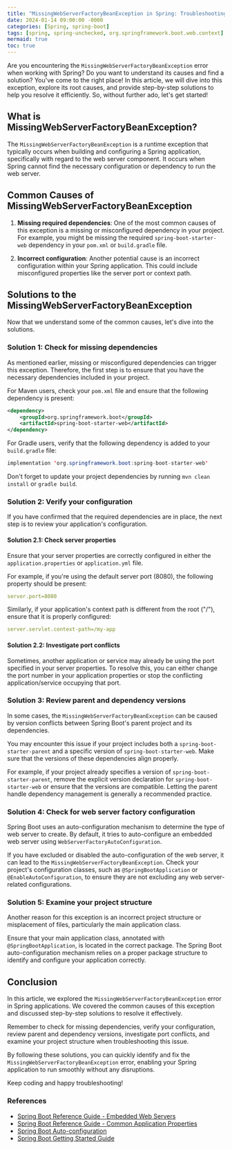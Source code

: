 ```yaml
---
title: "MissingWebServerFactoryBeanException in Spring: Troubleshooting and Solution"
date: 2024-01-14 09:00:00 -0000
categories: [Spring, spring-boot]
tags: [spring, spring-unchecked, org.springframework.boot.web.context]
mermaid: true
toc: true
---
```



Are you encountering the `MissingWebServerFactoryBeanException` error when working with Spring? Do you want to understand its causes and find a solution? You've come to the right place! In this article, we will dive into this exception, explore its root causes, and provide step-by-step solutions to help you resolve it efficiently. So, without further ado, let's get started!

## What is MissingWebServerFactoryBeanException?

The `MissingWebServerFactoryBeanException` is a runtime exception that typically occurs when building and configuring a Spring application, specifically with regard to the web server component. It occurs when Spring cannot find the necessary configuration or dependency to run the web server.

## Common Causes of MissingWebServerFactoryBeanException

1. **Missing required dependencies**: One of the most common causes of this exception is a missing or misconfigured dependency in your project. For example, you might be missing the required `spring-boot-starter-web` dependency in your `pom.xml` or `build.gradle` file.

2. **Incorrect configuration**: Another potential cause is an incorrect configuration within your Spring application. This could include misconfigured properties like the server port or context path.

## Solutions to the MissingWebServerFactoryBeanException 

Now that we understand some of the common causes, let's dive into the solutions.

### Solution 1: Check for missing dependencies

As mentioned earlier, missing or misconfigured dependencies can trigger this exception. Therefore, the first step is to ensure that you have the necessary dependencies included in your project.

For Maven users, check your `pom.xml` file and ensure that the following dependency is present:

```xml
<dependency>
    <groupId>org.springframework.boot</groupId>
    <artifactId>spring-boot-starter-web</artifactId>
</dependency>
```

For Gradle users, verify that the following dependency is added to your `build.gradle` file:

```java
implementation 'org.springframework.boot:spring-boot-starter-web'
```

Don't forget to update your project dependencies by running `mvn clean install` or `gradle build`.

### Solution 2: Verify your configuration

If you have confirmed that the required dependencies are in place, the next step is to review your application's configuration.

####  Solution 2.1: Check server properties

Ensure that your server properties are correctly configured in either the `application.properties` or `application.yml` file.

For example, if you're using the default server port (8080), the following property should be present:

```yaml
server.port=8080
```

Similarly, if your application's context path is different from the root ("/"), ensure that it is properly configured:

```yaml
server.servlet.context-path=/my-app
```

#### Solution 2.2: Investigate port conflicts

Sometimes, another application or service may already be using the port specified in your server properties. To resolve this, you can either change the port number in your application properties or stop the conflicting application/service occupying that port.

### Solution 3: Review parent and dependency versions

In some cases, the `MissingWebServerFactoryBeanException` can be caused by version conflicts between Spring Boot's parent project and its dependencies.

You may encounter this issue if your project includes both a `spring-boot-starter-parent` and a specific version of `spring-boot-starter-web`. Make sure that the versions of these dependencies align properly.

For example, if your project already specifies a version of `spring-boot-starter-parent`, remove the explicit version declaration for `spring-boot-starter-web` or ensure that the versions are compatible. Letting the parent handle dependency management is generally a recommended practice.

### Solution 4: Check for web server factory configuration

Spring Boot uses an auto-configuration mechanism to determine the type of web server to create. By default, it tries to auto-configure an embedded web server using `WebServerFactoryAutoConfiguration`.

If you have excluded or disabled the auto-configuration of the web server, it can lead to the `MissingWebServerFactoryBeanException`. Check your project's configuration classes, such as `@SpringBootApplication` or `@EnableAutoConfiguration`, to ensure they are not excluding any web server-related configurations.

### Solution 5: Examine your project structure

Another reason for this exception is an incorrect project structure or misplacement of files, particularly the main application class.

Ensure that your main application class, annotated with `@SpringBootApplication`, is located in the correct package. The Spring Boot auto-configuration mechanism relies on a proper package structure to identify and configure your application correctly.

## Conclusion

In this article, we explored the `MissingWebServerFactoryBeanException` error in Spring applications. We covered the common causes of this exception and discussed step-by-step solutions to resolve it effectively.

Remember to check for missing dependencies, verify your configuration, review parent and dependency versions, investigate port conflicts, and examine your project structure when troubleshooting this issue.

By following these solutions, you can quickly identify and fix the `MissingWebServerFactoryBeanException` error, enabling your Spring application to run smoothly without any disruptions.

Keep coding and happy troubleshooting!

### References

- [Spring Boot Reference Guide - Embedded Web Servers](https://docs.spring.io/spring-boot/docs/current/reference/htmlsingle/#boot-features-web-server)
- [Spring Boot Reference Guide - Common Application Properties](https://docs.spring.io/spring-boot/docs/current/reference/html/application-properties.html)
- [Spring Boot Auto-configuration](https://docs.spring.io/spring-boot/docs/current/reference/htmlsingle/#boot-features-developing-auto-configuration)
- [Spring Boot Getting Started Guide](https://spring.io/guides/gs/spring-boot/)